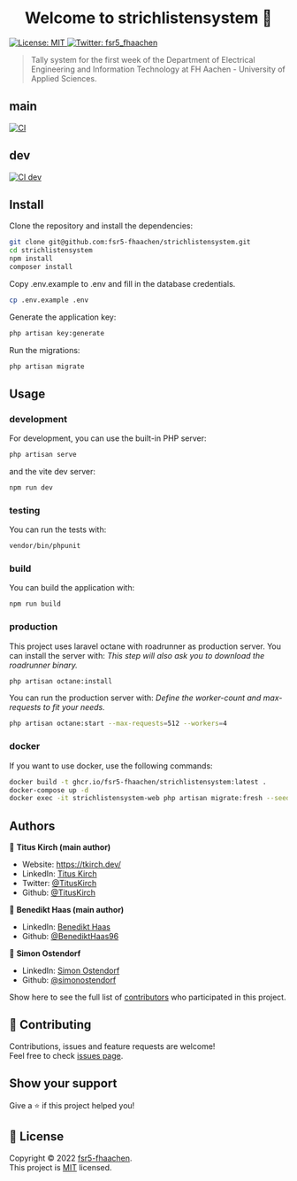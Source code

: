 <h1 align="center">Welcome to strichlistensystem 👋</h1>
<p>
  <a href="https://github.com/fsr5-fhaachen/strichlistensystem/blob/main/LICENSE" target="_blank">
    <img alt="License: MIT" src="https://img.shields.io/github/license/fsr5-fhaachen/strichlistensystem" />
  </a>
  <a href="https://twitter.com/fsr5_fhaachen" target="_blank">
    <img alt="Twitter: fsr5_fhaachen" src="https://img.shields.io/twitter/follow/fsr5_fhaachen.svg?style=social" />
  </a>
</p>

> Tally system for the first week of the Department of Electrical Engineering and Information Technology at FH Aachen - University of Applied Sciences.

## main

<a href="https://github.com/fsr5-fhaachen/strichlistensystem/actions/workflows/ci.yml" target="_blank">
  <img alt="CI" src="https://github.com/fsr5-fhaachen/strichlistensystem/actions/workflows/ci.yml/badge.svg" />
</a>

## dev

<a href="https://github.com/fsr5-fhaachen/strichlistensystem/actions/workflows/ci.yml" target="_blank">
  <img alt="CI dev" src="https://github.com/fsr5-fhaachen/strichlistensystem/actions/workflows/ci.yml/badge.svg?branch=dev" />
</a>

## Install

Clone the repository and install the dependencies:

```sh
git clone git@github.com:fsr5-fhaachen/strichlistensystem.git
cd strichlistensystem
npm install
composer install
```

Copy .env.example to .env and fill in the database credentials.

```sh
cp .env.example .env
```

Generate the application key:

```sh
php artisan key:generate
```

Run the migrations:

```sh
php artisan migrate
```

## Usage

### development

For development, you can use the built-in PHP server:

```sh
php artisan serve
```

and the vite dev server:

```sh
npm run dev
```

### testing

You can run the tests with:

```sh
vendor/bin/phpunit
```

### build

You can build the application with:

```sh
npm run build
```

### production
This project uses laravel octane with roadrunner as production server. You can install the server with:
_This step will also ask you to download the roadrunner binary._

```sh
php artisan octane:install
```

You can run the production server with:
_Define the worker-count and max-requests to fit your needs._

```sh
php artisan octane:start --max-requests=512 --workers=4
```

### docker

If you want to use docker, use the following commands:

```sh
docker build -t ghcr.io/fsr5-fhaachen/strichlistensystem:latest .
docker-compose up -d
docker exec -it strichlistensystem-web php artisan migrate:fresh --seed
```

## Authors

👤 **Titus Kirch (main author)**

- Website: https://tkirch.dev/
- LinkedIn: [Titus Kirch](https://www.linkedin.com/in/tituskirch/)
- Twitter: [@TitusKirch](https://twitter.com/TitusKirch)
- Github: [@TitusKirch](https://github.com/TitusKirch)

👤 **Benedikt Haas (main author)**

- LinkedIn: [Benedikt Haas](https://www.linkedin.com/in/benedikt-haas-ab698924a/)
- Github: [@BenediktHaas96](https://github.com/BenediktHaas96)

👤 **Simon Ostendorf**

- LinkedIn: [Simon Ostendorf](https://www.linkedin.com/in/simonostendorf/)
- Github: [@simonostendorf](https://github.com/simonostendorf)

Show here to see the full list of [contributors](https://github.com/fsr5-fhaachen/strichlistensystem/graphs/contributors) who participated in this project.

## 🤝 Contributing

Contributions, issues and feature requests are welcome!<br />Feel free to check [issues page](https://github.com/fsr5-fhaachen/strichlistensystem/issues).

## Show your support

Give a ⭐️ if this project helped you!

## 📝 License

Copyright © 2022 [fsr5-fhaachen](https://github.com/fsr5-fhaachen).<br />
This project is [MIT](https://github.com/fsr5-fhaachen/strichlistensystem/blob/main/LICENSE) licensed.
